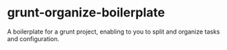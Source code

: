 grunt-organize-boilerplate
==========================

A boilerplate for a grunt project, enabling to you to split and organize tasks and configuration.  
